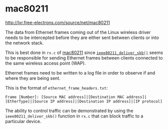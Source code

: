# mac80211
http://lxr.free-electrons.com/source/net/mac80211

The data from Ethernet frames coming out of the Linux wireless driver needs to be intercepted before they are either sent between clients or into the network stack.

This is best done in `rx.c` of [mac80211](https://wireless.wiki.kernel.org/en/developers/documentation/mac80211) since [`ieee80211_deliver_skb()`](http://lxr.free-electrons.com/source/net/mac80211/rx.c#L2073) seems to be responsible for sending Ethernet frames between clients connected to the same wireless access point (WAP).

Ethernet frames need to be written to a log file in order to observe if and where they are being sent.

This is the format of `ethernet_frame_headers.txt`:

```
Frame [Number]: [Source MAC address]|[Destination MAC address]|[EtherType]|[Source IP address]|[Destination IP address]|[IP protocol]
```

The ability to control traffic can be demonstrated by using the `ieee80211_deliver_skb()` function in `rx.c` that can block traffic to a particular device.
